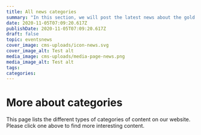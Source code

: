 ```yaml
---
title: All news categories
summary: "In this section, we will post the latest news about the gold card program, share our upcoming events and other interesting goings on."
date: 2020-11-05T07:09:20.617Z
publishDate: 2020-11-05T07:09:20.617Z
draft: false
topic: eventsnews
cover_image: cms-uploads/icon-news.svg
cover_image_alt: Test alt
media_image: cms-uploads/media-page-news.png
media_image_alt: Test alt
tags:
categories:
---
```


# More about categories

This page lists the different types of categories of content on our website.
Please click one above to find more interesting content.
